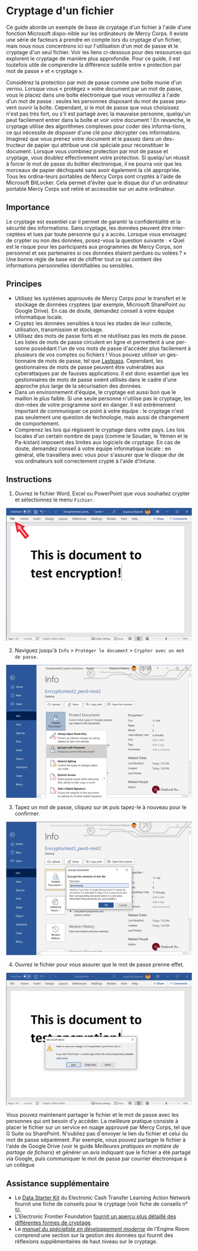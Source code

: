 # Cryptage d'un fichier
Ce guide aborde un exemple de base de cryptage d'un fichier à l'aide d'une fonction Microsoft dispo-nible sur les ordinateurs de Mercy Corps. Il existe une série de facteurs à prendre en compte lors du cryptage d'un fichier, mais nous nous concentrons ici sur l'utilisation d'un mot de passe et le cryptage d'un seul fichier. Voir les liens ci-dessous pour des ressources qui explorent le cryptage de manière plus approfondie. Pour ce guide, il est toutefois utile de comprendre la différence subtile entre « protection par mot de passe » et « cryptage ».

Considérez la protection par mot de passe comme une boîte munie d'un verrou. Lorsque vous « protégez » votre document par un mot de passe, vous le placez dans une boîte électronique que vous verrouillez à l'aide d'un mot de passe : seules les personnes disposant du mot de passe peu-vent ouvrir la boîte. Cependant, si le mot de passe que vous choisissez n'est pas très fort, ou s'il est partagé avec la mauvaise personne, quelqu'un peut facilement entrer dans la boîte et voir votre document ! En revanche, le cryptage utilise des algorithmes complexes pour coder des informa-tions, ce qui nécessite de disposer d'une clé pour décrypter ces informations. Imaginez que vous prenez votre document et le passez dans un des-tructeur de papier qui attribue une clé spéciale pour reconstituer le document.
Lorsque vous combinez protection par mot de passe et cryptage, vous doublez effectivement votre protection. Si quelqu'un réussit à forcer le mot de passe du boîtier électronique, il ne pourra voir que les morceaux de papier déchiqueté sans avoir également la clé appropriée. Tous les ordina-teurs portables de Mercy Corps sont cryptés à l'aide de Microsoft BitLocker. Cela permet d'éviter que le disque dur d'un ordinateur portable Mercy Corps soit retiré et accessible sur un autre ordinateur.

## Importance
Le cryptage est essentiel car il permet de garantir la confidentialité et la sécurité des informations. Sans cryptage, les données peuvent être inter-ceptées et lues par toute personne qui y a accès. Lorsque vous envisagez de crypter ou non des données, posez-vous la question suivante : « Quel est le risque pour les participants aux programmes de Mercy Corps, son personnel et ses partenaires si ces données étaient perdues ou volées ? » Une bonne règle de base est de chiffrer tout ce qui contient des informations personnelles identifiables ou sensibles.

## Principes
- Utilisez les systèmes approuvés de Mercy Corps pour le transfert et le stockage de données cryptées (par exemple, Microsoft SharePoint ou Google Drive). En cas de doute, demandez conseil à votre équipe informatique locale.
- Cryptez les données sensibles à tous les stades de leur collecte, utilisation, transmission et stockage.
- Utilisez des mots de passe forts et ne réutilisez pas les mots de passe. Les listes de mots de passe circulent en ligne et permettent à une per-sonne possédant l'un de vos mots de passe d'accéder plus facilement à plusieurs de vos comptes ou fichiers ! Vous pouvez utiliser un ges-tionnaire de mots de passe, tel que [Lastpass](https://www.lastpass.com/). Cependant, les gestionnaires de mots de passe peuvent être vulnérables aux cyberattaques par de fausses applications. Il est donc essentiel que les gestionnaires de mots de passe soient utilisés dans le cadre d'une approche plus large de la sécurisation des données.
- Dans un environnement d'équipe, le cryptage est aussi bon que le maillon le plus faible. Si une seule personne n'utilise pas le cryptage, les don-nées de votre programme sont en danger. Il est extrêmement important de communiquer ce point à votre équipe : le cryptage n'est pas seulement une question de technologie, mais aussi de changement de comportement.
- Comprenez les lois qui régissent le cryptage dans votre pays. Les lois locales d'un certain nombre de pays (comme le Soudan, le Yémen et le Pa-kistan) imposent des limites aux logiciels de cryptage. En cas de doute, demandez conseil à votre équipe informatique locale : en général, elle travaillera avec vous pour s'assurer que le disque dur de vos ordinateurs soit correctement crypté à l'aide d'Intune.

## Instructions

1. Ouvrez le fichier Word, Excel ou PowerPoint que vous souhaitez crypter et sélectionnez le menu `Fichier`.

![Uploading a file](images/Encrypt1.png)

2. Naviguez jusqu'à `Info` > `Protéger le document` > `Crypter avec un mot de passe`.

![Uploading a file](images/Encrypt3.png)

3. Tapez un mot de passe, cliquez sur `OK` puis tapez-le à nouveau pour le confirmer.

![Uploading a file](images/Encrypt4.png)

4. Ouvrez le fichier pour vous assurer que le mot de passe prenne effet.

![Uploading a file](images/Encrypt5.png)

Vous pouvez maintenant partager le fichier et le mot de passe avec les personnes qui ont besoin d'y accéder. La meilleure pratique consiste à placer le fichier sur un service en nuage approuvé par Mercy Corps, tel que G Suite ou SharePoint. N'oubliez pas d'envoyer le lien du fichier et celui du mot de passe séparément. Par exemple, vous pouvez partager le fichier à l'aide de Google Drive (voir le guide *Meilleures pratiques en matière de partage de fichiers*) et générer un avis indiquant que le fichier a été partagé via Google, puis communiquer le mot de passe par courrier électronique à un collègue

## Assistance supplémentaire
- Le [Data Starter Kit](https://www.calpnetwork.org/wp-content/uploads/2020/06/DataStarterKitforFieldStaffELAN.pdf) du Electronic Cash Transfer Learning Action Network fournit une fiche de conseils pour le cryptage (voir fiche de conseils n° 5).
- L'Electronic Frontier Foundation [fournit un aperçu plus détaillé des différentes formes de cryptage](https://ssd.eff.org/en/module/what-should-i-know-about-encryption).
- Le [*manuel du spécialiste en développement moderne*](https://the-engine-room.github.io/responsible-data-handbook/) de l'Engine Room comprend une section sur la gestion des données qui fournit des réflexions supplémentaires de haut niveau sur le cryptage.
